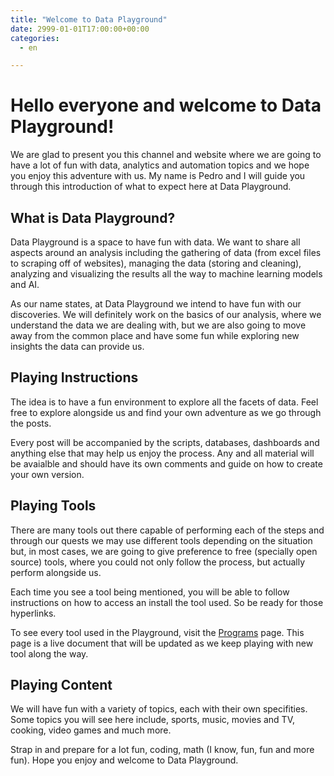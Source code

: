 ```yaml
---
title: "Welcome to Data Playground"
date: 2999-01-01T17:00:00+00:00
categories: 
  - en

---
```


# Hello everyone and welcome to Data Playground!

We are glad to present you this channel and website where we are going to have a lot of fun with data, analytics and automation topics and we hope you enjoy this adventure with us. My name is Pedro and I will guide you through this introduction of what to expect here at Data Playground.


## What is Data Playground?

Data Playground is a space to have fun with data. We want to share all aspects around an analysis including the gathering of data (from excel files to scraping off of websites), managing the data (storing and cleaning), analyzing and visualizing the results all the way to machine learning models and AI.

As our name states, at Data Playground we intend to have fun with our discoveries. We will definitely work on the basics of our analysis, where we understand the data we are dealing with, but we are also going to move away from the common place and have some fun while exploring new insights the data can provide us.


## Playing Instructions

The idea is to have a fun environment to explore all the facets of data. Feel free to explore alongside us and find your own adventure as we go through the posts.

Every post will be accompanied by the scripts, databases, dashboards and anything else that may help us enjoy the process. Any and all material will be avaialble and should have its own comments and guide on how to create your own version.

## Playing Tools

There are many tools out there capable of performing each of the steps and through our quests we may use different tools depending on the situation but, in most cases, we are going to give preference to free (specially open source) tools, where you could not only follow the process, but actually perform alongside us.

Each time you see a tool being mentioned, you will be able to follow instructions on how to access an install the tool used. So be ready for those hyperlinks.

To see every tool used in the Playground, visit the [Programs](https://data-playground.github.io/programs/) page. This page is a live document that will be updated as we keep playing with new tool along the way.


## Playing Content

We will have fun with a variety of topics, each with their own specifities. Some topics you will see here include, sports, music, movies and TV, cooking, video games and much more.

Strap in and prepare for a lot fun, coding, math (I know, fun, fun and more fun). Hope you enjoy and welcome to Data Playground.
